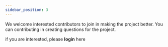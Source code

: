 ```yaml
---
sidebar_position: 3
---
```


We welcome interested contributors to join in making the project better. You can contributing in creating questions for the project.

if you are interested, please **login** here
